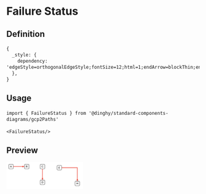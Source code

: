 # Failure Status

## Definition

```
{
  _style: { 
    dependency: 'edgeStyle=orthogonalEdgeStyle;fontSize=12;html=1;endArrow=blockThin;endFill=1;rounded=0;strokeWidth=2;endSize=4;startSize=4;strokeColor=#EA4335;dashed=0;',
  },
}
```

## Usage

```
import { FailureStatus } from '@dinghy/standard-components-diagrams/gcp2Paths'

<FailureStatus/>
```

## Preview

<img src="./failure-status.png" width="200"/>
